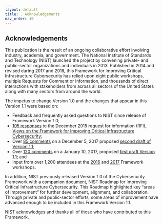 ```yaml
---
layout: default
title: . Acknowledgements 
nav_order: 10 
---
```


## Acknowledgements

This publication is the result of an ongoing collaborative effort involving industry, academia, and government. The National Institute of Standards and Technology (NIST) launched the project by convening private- and public-sector organizations and individuals in 2013. Published in 2014 and revised during 2017 and 2018, this Framework for Improving Critical Infrastructure Cybersecurity has relied upon eight public workshops, multiple Requests for Comment or Information, and thousands of direct interactions with stakeholders from across all sectors of the United States along with many sectors from around the world.

The impetus to change Version 1.0 and the changes that appear in this Version 1.1 were based on:

* Feedback and frequently asked questions to NIST since release of Framework Version 1.0;
* [105 responses](https://www.nist.gov/cyberframework/rfi-framework-reducing-cyber-risks-critical-infrastructure) to the December 2015 request for information (RFI), [Views on the Framework for Improving Critical Infrastructure Cybersecurity](https://www.federalregister.gov/documents/2015/12/11/2015-31217/views-on-the-framework-for-improving-critical-infrastructure-cybersecurity);
* Over [85 comments](https://www.nist.gov/cyberframework/rfc-cybersecurity-framework-version-11-draft-2) on a December 5, 2017 proposed [second draft of Version 1.1](https://www.nist.gov/news-events/news/2017/12/update-cybersecurity-framework);
* Over [120 comments](https://www.nist.gov/cyberframework/rfc-cybersecurity-framework-draft-version-11) on a January 10, 2017, proposed [first draft Version 1.1](https://www.nist.gov/news-events/news/2017/01/nist-releases-update-cybersecurity-framework); and
* Input from over 1,200 attendees at the [2016](https://www.nist.gov/news-events/events/2016/04/cybersecurity-framework-workshop-2016) and [2017](https://www.nist.gov/news-events/events/2017/05/cybersecurity-framework-workshop-2017) Framework workshops.

In addition, NIST previously released Version 1.0 of the Cybersecurity Framework with a
companion document, NIST Roadmap for Improving Critical Infrastructure Cybersecurity. This
Roadmap highlighted key “areas of improvement” for further development, alignment, and
collaboration. Through private and public-sector efforts, some areas of improvement have
advanced enough to be included in this Framework Version 1.1.

NIST acknowledges and thanks all of those who have contributed to this Framework.
